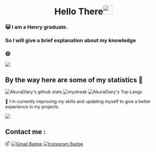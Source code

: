 <h1 align="center">Hello There<img src="https://github.com/souvikguria98/souvikguria98/blob/master/Hi.gif" width="30"> </h1>

### :smiley_cat: I am a Henry graduate.

### So I will give a brief explanation about my knowledge
### 😄
<a href="https://www.youtube.com/watch?v=dQw4w9WgXcQ"><img src="https://user-images.githubusercontent.com/73097560/115834477-dbab4500-a447-11eb-908a-139a6edaec5c.gif"></a>

## By the way here are some of my statistics 🚀
![AkuraDiary's github stats](https://github-readme-stats.vercel.app/api?username=JayroGT&show_icons=true&theme=tokyonight)
<img src="https://github-readme-streak-stats.herokuapp.com/?user=JayroGT&theme=tokyonight" alt="mystreak"/>
![AkuraDiary's Top Langs](https://github-readme-stats.vercel.app/api/top-langs/?username=JayroGT&theme=tokyonight&layout=compact)

🌱 I'm currently improving my skills and updating myself to give a better experience in my projects.


<a href="https://www.youtube.com/watch?v=dQw4w9WgXcQ"><img src="https://user-images.githubusercontent.com/73097560/115834477-dbab4500-a447-11eb-908a-139a6edaec5c.gif"></a>

## Contact me : 
📫 [![Gmail Badge](https://img.shields.io/badge/-jayro.esp.sg@gmail.com-blue?style=flat-roundedrectangle&logo=Gmail&logoColor=white&link=mailto:asthiseta@gmail.com)](jayro.esp.sg@gmail.com)
[![Instagram Badge](https://img.shields.io/badge/-jayro_rdk-E4405F?style=flat-roundedrectangle&logo=instagram&logoColor=white&link=https://www.instagram.com/jayro_rdk/)](https://www.instagram.com/jayro_rdk/)

<!--
<h2 align="center"><a href="https://youtu.be/frszEJb0aOo?t=4">"General Kenobi"</a></h2>
<h6 align="center">Made with ❤️ by Me (probably)</h6>

------
Credit: [AkuraDiary](https://github.com/AkuraDiary)

Last Edited on: 21/08/2021

**AkuraDiary/AkuraDIary** is a ✨ _special_ ✨ repository because its `README.md` (this file) appears on your GitHub profile.

Here are some ideas to get you started:

- 🔭 I’m currently working on ...
- 🌱 I’m currently learning ...
- 👯 I’m looking to collaborate on ...
- 🤔 I’m looking for help with ...
- 💬 Ask me about ...
- 📫 How to reach me: ...
- 😄 Pronouns: ...
- ⚡ Fun fact: ...
-->

